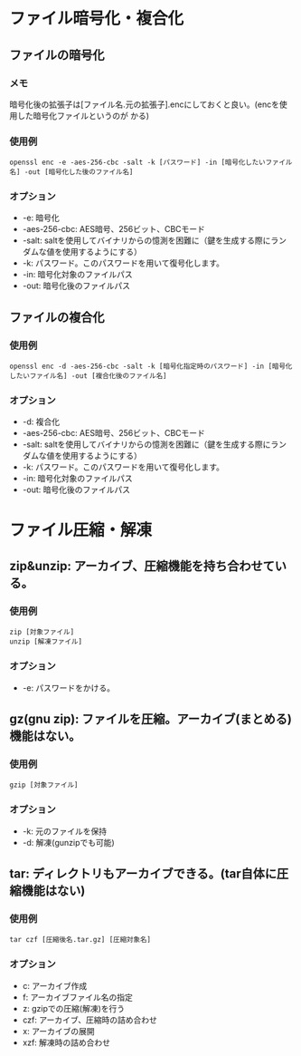 # ファイル暗号化・複合化
## ファイルの暗号化
### メモ
暗号化後の拡張子は[ファイル名.元の拡張子].encにしておくと良い。(encを使用した暗号化ファイルというのが	かる)
### 使用例
	openssl enc -e -aes-256-cbc -salt -k [パスワード] -in [暗号化したいファイル名] -out [暗号化した後のファイル名]
### オプション
-	-e: 暗号化
-	-aes-256-cbc: AES暗号、256ビット、CBCモード
-	-salt: saltを使用してバイナリからの憶測を困難に（鍵を生成する際にランダムな値を使用するようにする）
-	-k: パスワード。このパスワードを用いて復号化します。
-	-in: 暗号化対象のファイルパス
-	-out: 暗号化後のファイルパス

## ファイルの複合化
### 使用例
	openssl enc -d -aes-256-cbc -salt -k [暗号化指定時のパスワード] -in [暗号化したいファイル名] -out [複合化後のファイル名]
### オプション
-	-d: 複合化
-	-aes-256-cbc: AES暗号、256ビット、CBCモード
-	-salt: saltを使用してバイナリからの憶測を困難に（鍵を生成する際にランダムな値を使用するようにする）
-	-k: パスワード。このパスワードを用いて復号化します。
-	-in: 暗号化対象のファイルパス
-	-out: 暗号化後のファイルパス

# ファイル圧縮・解凍
## zip&unzip: アーカイブ、圧縮機能を持ち合わせている。
### 使用例
	zip [対象ファイル]
	unzip [解凍ファイル]
### オプション
- -e: パスワードをかける。

## gz(gnu zip): ファイルを圧縮。アーカイブ(まとめる)機能はない。
### 使用例
	gzip [対象ファイル]
### オプション
- -k: 元のファイルを保持
- -d: 解凍(gunzipでも可能)


## tar: ディレクトリもアーカイブできる。(tar自体に圧縮機能はない)
### 使用例
	tar czf [圧縮後名.tar.gz] [圧縮対象名]
### オプション
- c: アーカイブ作成
- f: アーカイブファイル名の指定
- z: gzipでの圧縮(解凍)を行う
- czf: アーカイブ、圧縮時の詰め合わせ
- x: アーカイブの展開　
- xzf: 解凍時の詰め合わせ